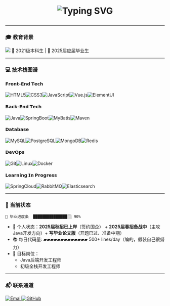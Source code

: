 

<h1 align="center" style="display: flex; flex-direction: column; align-items: center;">
  <img src="https://readme-typing-svg.demolab.com?font=Roboto+Slab&size=30&duration=4000&pause=1000&color=20C997&vCenter=true&width=500&height=40&lines=Hi👋%F0%9F%91%8B%F0%9F%8F%BB👋;I'm+Lyfxxk(%E9%99%86%E7%8B%97);Full+Stack+Learner🚀" 
       alt="Typing SVG"
       style="margin: 10px 0;" />
</h1>


---

### 🎓 教育背景

<p align="left">
  <img src="https://img.shields.io/badge/华中农业大学(211%E3%80%81双一流)-信息管理与信息系统(国家级一流本科专业)-0078D4?style=flat-square&logo=Microsoft-Academic&logoColor=white"/> 
  <span>📅 2021级本科生 | 🎯 2025届应届毕业生</span>
</p>


---

### 💻 技术栈图谱

#### 𝗙𝗿𝗼𝗻𝘁-𝗘𝗻𝗱 𝗧𝗲𝗰𝗵

![HTML5](https://img.shields.io/badge/-HTML5-E34F26?style=flat-square&logo=html5&logoColor=white)![CSS3](https://img.shields.io/badge/-CSS3-1572B6?style=flat-square&logo=css3)![JavaScript](https://img.shields.io/badge/-JavaScript-F7DF1E?style=flat-square&logo=javascript&logoColor=black)![Vue.js](https://img.shields.io/badge/-Vue.js-4FC08D?style=flat-square&logo=vuedotjs)![ElementUI](https://img.shields.io/badge/-Element%20UI-409EFF?style=flat-square&logo=element)

#### 𝗕𝗮𝗰𝗸-𝗘𝗻𝗱 𝗧𝗲𝗰𝗵

![Java](https://img.shields.io/badge/-Java-007396?style=flat-square&logo=openjdk&logoColor=white)![SpringBoot](https://img.shields.io/badge/-Spring_Boot-6DB33F?style=flat-square&logo=springboot)![MyBatis](https://img.shields.io/badge/-MyBatis-000000?style=flat-square&logo=apache)![Maven](https://img.shields.io/badge/-Maven-C71A36?style=flat-square&logo=apachemaven)

#### 𝗗𝗮𝘁𝗮𝗯𝗮𝘀𝗲

![MySQL](https://img.shields.io/badge/-MySQL-4479A1?style=flat-square&logo=mysql&logoColor=white)![PostgreSQL](https://img.shields.io/badge/-PostgreSQL-336791?style=flat-square&logo=postgresql&logoColor=white)![MongoDB](https://img.shields.io/badge/-MongoDB-47A248?style=flat-square&logo=mongodb&logoColor=white)![Redis](https://img.shields.io/badge/-Redis-DC382D?style=flat-square&logo=redis)

#### 𝗗𝗲𝘃𝗢𝗽𝘀

![Git](https://img.shields.io/badge/-Git-F05032?style=flat-square&logo=git&logoColor=white)![Linux](https://img.shields.io/badge/-Linux-FCC624?style=flat-square&logo=linux)![Docker](https://img.shields.io/badge/-Docker-2496ED?style=flat-square&logo=docker)

#### 𝗟𝗲𝗮𝗿𝗻𝗶𝗻𝗴 𝗜𝗻 𝗣𝗿𝗼𝗴𝗿𝗲𝘀𝘀

![SpringCloud](https://img.shields.io/badge/-Spring_Cloud-6DB33F?style=flat-square&logo=spring)![RabbitMQ](https://img.shields.io/badge/-RabbitMQ-FF6600?style=flat-square&logo=rabbitmq)![Elasticsearch](https://img.shields.io/badge/-Elasticsearch-005571?style=flat-square&logo=elasticsearch)

---

### 📌 当前状态

```text
🌱 毕业进度条  ███████████████░░ 90% 
```

- 🎯 个人状态：**2025届秋招已上岸**（签约国企） + **2025届春招备战中**（主攻Java开发方向）+ **写毕业论文版**（开题已过、准备中期）
- 📚 每日代码量: ▰▰▰▰▰▰▰▰▰▰▰▰▰ 500+ lines/day（编的，假装自己很努力）
- 🚩 目标岗位：
  - Java后端开发工程师
  - 初级全栈开发工程师

---

### 📬 联系通道

[![Email](https://img.shields.io/badge/-个人邮箱-20C997?style=for-the-badge&logo=Protonmail&logoColor=white)](mailto:450233993@qq.com)[![GitHub](https://img.shields.io/badge/-GitHub-181717?style=for-the-badge&logo=github)](https://github.com/Lyfxxk)

<!---
Lyfxxk/Lyfxxk is a ✨ special ✨ repository because its `README.md` (this file) appears on your GitHub profile.
You can click the Preview link to take a look at your changes.
--->
